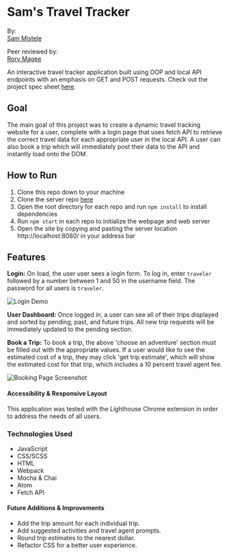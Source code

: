 # Sam's Travel Tracker


By:
\
[Sam Mistele](https://www.linkedin.com/in/sam-mistele-862b351b6/)


Peer reviewed by:
\
[Rory Magee](https://github.com/roryemagee1)


An interactive travel tracker application built using OOP and local API endpoints with an emphasis on GET and POST requests.
 Check out the project spec sheet [here](https://frontend.turing.edu/projects/travel-tracker.html).

## Goal

  The main goal of this project was to create a dynamic travel tracking website for a user, complete with a login page that uses fetch API to retrieve the correct travel data for each appropriate user in the local API. A user can also book a trip which will immediately post their data to the API and instantly load onto the DOM.


## How to Run

1. Clone this repo down to your machine
2. Clone the server repo [here](https://github.com/turingschool-examples/travel-tracker-api)
3. Open the root directory for each repo and run `npm install` to install dependencies
4. Run `npm start` in each repo to initialize the webpage and web server
5. Open the site by copying and pasting the server location http://localhost:8080/ in your address bar


## Features

**Login:**
On load, the user user sees a login form. To log in, enter `traveler` followed by a number between 1 and 50 in the username field. The password for all users is `traveler`.

![Login Demo](https://user-images.githubusercontent.com/89484102/157313540-bc0e2b6a-16d0-4949-8e2e-4b6139ec188a.png)

**User Dashboard:**
Once logged in, a user can see all of their trips displayed and sorted by pending, past, and future trips. All new trip requests will be immediately updated to the pending section.

**Book a Trip:**
To book a trip, the above 'choose an adventure' section must be filled out with the appropriate values. If a user would like to see the estimated cost of a trip, they may click 'get trip estimate', which will show the estimated cost for that trip, which includes a 10 percent travel agent fee.

![Booking Page Screenshot](https://user-images.githubusercontent.com/89484102/157313650-ffe56d5b-611d-4682-9dd4-30774c769e9c.png)

#### Accessibility & Responsive Layout

This application was tested with the Lighthouse Chrome extension in order to address the needs of all users.

### Technologies Used
- JavaScript
- CSS/SCSS
- HTML
- Webpack
- Mocha & Chai
- Atom
- Fetch API

#### Future Additions & Improvements
- Add the trip amount for each individual trip.
- Add suggested activities and travel agent prompts.
- Round trip estimates to the nearest dollar.
- Refactor CSS for a better user experience.
